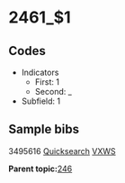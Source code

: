 # 2461\_$1

## Codes

-   Indicators
    -   First: 1
    -   Second: \_
-   Subfield: 1

## Sample bibs

3495616 [Quicksearch](https://search.library.yale.edu/catalog/3495616) [VXWS](http://prodorbis.library.yale.edu:7014/vxws/GetHoldingsService?bibId=3495616)

**Parent topic:**[246](../../tags/246/246.md)

